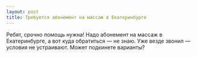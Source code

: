 ```yaml
---
layout: post 
title: Требуется абонемент на массаж в Екатеринбурге 
--- 
```

Ребят, срочно помощь нужна! Надо абонемент на массаж в Екатеринбурге, а вот куда обратиться — не знаю. Уже везде звонил — условия не устраивают. Может подкинете варианты?

